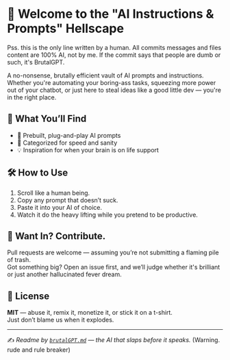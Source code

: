 # 🧠 Welcome to the "AI Instructions & Prompts" Hellscape  

Pss. this is the only line written by a human. All commits messages and files content are 100% AI, not by me. If the commit says that people are dumb or such, it's BrutalGPT.

A no-nonsense, brutally efficient vault of AI prompts and instructions. Whether you're automating your boring-ass tasks, squeezing more power out of your chatbot, or just here to steal ideas like a good little dev — you're in the right place.

## 🚀 What You’ll Find
- 🔧 Prebuilt, plug-and-play AI prompts  
- 📂 Categorized for speed and sanity  
- 💡 Inspiration for when your brain is on life support  

## 🛠️ How to Use
1. Scroll like a human being.  
2. Copy any prompt that doesn’t suck.  
3. Paste it into your AI of choice.  
4. Watch it do the heavy lifting while you pretend to be productive.

## 🤝 Want In? Contribute.
Pull requests are welcome — assuming you’re not submitting a flaming pile of trash.  
Got something big? Open an issue first, and we’ll judge whether it's brilliant or just another hallucinated fever dream.

## 📜 License
**MIT** — abuse it, remix it, monetize it, or stick it on a t-shirt.  
Just don’t blame us when it explodes.

---

✍️ *Readme by [`brutalGPT.md`](./brutalGPT.md) — the AI that slaps before it speaks.* (Warning. rude and rule breaker)
